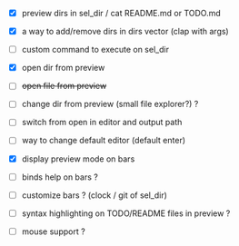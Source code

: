 - [x] preview dirs in sel_dir / cat README.md or TODO.md 
- [x] a way to add/remove dirs in dirs vector (clap with args)
- [ ] custom command to execute on sel_dir
- [x] open dir from preview
- [ ] ~~open file from preview~~
- [ ] change dir from preview (small file explorer?) ?
- [ ] switch from open in editor and output path
- [ ] way to change default editor (default enter)
- [x] display preview mode on bars
- [ ] binds help on bars ?
- [ ] customize bars ? (clock / git of sel_dir)

- [ ] syntax highlighting on TODO/README files in preview ?
- [ ] mouse support ?
